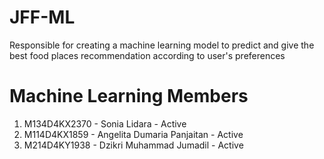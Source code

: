# JFF-ML

Responsible for creating a machine learning model to predict and give the best food places recommendation according to user's preferences

# Machine Learning Members

1. M134D4KX2370 - Sonia Lidara - Active
2. M114D4KX1859 - Angelita Dumaria Panjaitan - Active
3. M214D4KY1938 - Dzikri Muhammad Jumadil - Active
